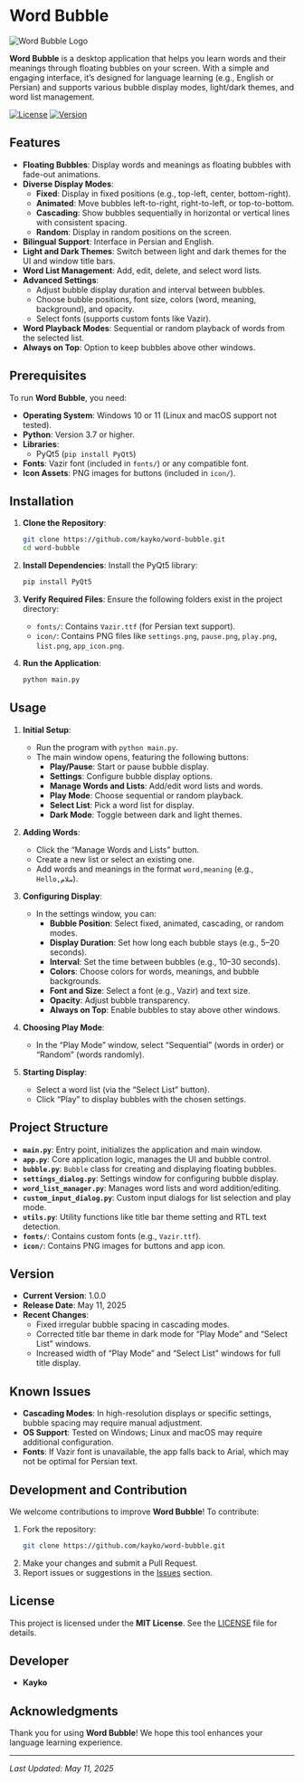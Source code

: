 # Word Bubble

![Word Bubble Logo](icon/app_icon.png)

**Word Bubble** is a desktop application that helps you learn words and their meanings through floating bubbles on your screen. With a simple and engaging interface, it’s designed for language learning (e.g., English or Persian) and supports various bubble display modes, light/dark themes, and word list management.

[![License](https://img.shields.io/badge/License-MIT-blue.svg)](LICENSE)
[![Version](https://img.shields.io/badge/Version-1.0.0-green.svg)](https://github.com/kayko/word-bubble/releases)

## Features

- **Floating Bubbles**: Display words and meanings as floating bubbles with fade-out animations.
- **Diverse Display Modes**:
  - **Fixed**: Display in fixed positions (e.g., top-left, center, bottom-right).
  - **Animated**: Move bubbles left-to-right, right-to-left, or top-to-bottom.
  - **Cascading**: Show bubbles sequentially in horizontal or vertical lines with consistent spacing.
  - **Random**: Display in random positions on the screen.
- **Bilingual Support**: Interface in Persian and English.
- **Light and Dark Themes**: Switch between light and dark themes for the UI and window title bars.
- **Word List Management**: Add, edit, delete, and select word lists.
- **Advanced Settings**:
  - Adjust bubble display duration and interval between bubbles.
  - Choose bubble positions, font size, colors (word, meaning, background), and opacity.
  - Select fonts (supports custom fonts like Vazir).
- **Word Playback Modes**: Sequential or random playback of words from the selected list.
- **Always on Top**: Option to keep bubbles above other windows.

## Prerequisites

To run **Word Bubble**, you need:

- **Operating System**: Windows 10 or 11 (Linux and macOS support not tested).
- **Python**: Version 3.7 or higher.
- **Libraries**:
  - PyQt5 (`pip install PyQt5`)
- **Fonts**: Vazir font (included in `fonts/`) or any compatible font.
- **Icon Assets**: PNG images for buttons (included in `icon/`).

## Installation

1. **Clone the Repository**:
   ```bash
   git clone https://github.com/kayko/word-bubble.git
   cd word-bubble
   ```

2. **Install Dependencies**:
   Install the PyQt5 library:
   ```bash
   pip install PyQt5
   ```

3. **Verify Required Files**:
   Ensure the following folders exist in the project directory:
   - `fonts/`: Contains `Vazir.ttf` (for Persian text support).
   - `icon/`: Contains PNG files like `settings.png`, `pause.png`, `play.png`, `list.png`, `app_icon.png`.

4. **Run the Application**:
   ```bash
   python main.py
   ```

## Usage

1. **Initial Setup**:
   - Run the program with `python main.py`.
   - The main window opens, featuring the following buttons:
     - **Play/Pause**: Start or pause bubble display.
     - **Settings**: Configure bubble display options.
     - **Manage Words and Lists**: Add/edit word lists and words.
     - **Play Mode**: Choose sequential or random playback.
     - **Select List**: Pick a word list for display.
     - **Dark Mode**: Toggle between dark and light themes.

2. **Adding Words**:
   - Click the “Manage Words and Lists” button.
   - Create a new list or select an existing one.
   - Add words and meanings in the format `word,meaning` (e.g., `Hello,سلام`).

3. **Configuring Display**:
   - In the settings window, you can:
     - **Bubble Position**: Select fixed, animated, cascading, or random modes.
     - **Display Duration**: Set how long each bubble stays (e.g., 5–20 seconds).
     - **Interval**: Set the time between bubbles (e.g., 10–30 seconds).
     - **Colors**: Choose colors for words, meanings, and bubble backgrounds.
     - **Font and Size**: Select a font (e.g., Vazir) and text size.
     - **Opacity**: Adjust bubble transparency.
     - **Always on Top**: Enable bubbles to stay above other windows.

4. **Choosing Play Mode**:
   - In the “Play Mode” window, select “Sequential” (words in order) or “Random” (words randomly).

5. **Starting Display**:
   - Select a word list (via the “Select List” button).
   - Click “Play” to display bubbles with the chosen settings.

## Project Structure

- **`main.py`**: Entry point, initializes the application and main window.
- **`app.py`**: Core application logic, manages the UI and bubble control.
- **`bubble.py`**: `Bubble` class for creating and displaying floating bubbles.
- **`settings_dialog.py`**: Settings window for configuring bubble display.
- **`word_list_manager.py`**: Manages word lists and word addition/editing.
- **`custom_input_dialog.py`**: Custom input dialogs for list selection and play mode.
- **`utils.py`**: Utility functions like title bar theme setting and RTL text detection.
- **`fonts/`**: Contains custom fonts (e.g., `Vazir.ttf`).
- **`icon/`**: Contains PNG images for buttons and app icon.

## Version

- **Current Version**: 1.0.0
- **Release Date**: May 11, 2025
- **Recent Changes**:
  - Fixed irregular bubble spacing in cascading modes.
  - Corrected title bar theme in dark mode for “Play Mode” and “Select List” windows.
  - Increased width of “Play Mode” and “Select List” windows for full title display.

## Known Issues

- **Cascading Modes**: In high-resolution displays or specific settings, bubble spacing may require manual adjustment.
- **OS Support**: Tested on Windows; Linux and macOS may require additional configuration.
- **Fonts**: If Vazir font is unavailable, the app falls back to Arial, which may not be optimal for Persian text.

## Development and Contribution

We welcome contributions to improve **Word Bubble**! To contribute:

1. Fork the repository:
   ```bash
   git clone https://github.com/kayko/word-bubble.git
   ```
2. Make your changes and submit a Pull Request.
3. Report issues or suggestions in the [Issues](https://github.com/kayko/word-bubble/issues) section.

## License

This project is licensed under the **MIT License**. See the [LICENSE](LICENSE) file for details.

## Developer

- **Kayko**

## Acknowledgments

Thank you for using **Word Bubble**! We hope this tool enhances your language learning experience.

---

*Last Updated: May 11, 2025*